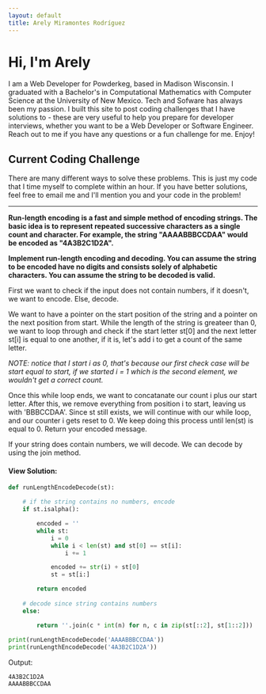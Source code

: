 ```yaml
---
layout: default
title: Arely Miramontes Rodríguez
---
```


# Hi, I'm Arely

I am a Web Developer for Powderkeg, based in Madison Wisconsin. I graduated with a Bachelor's in Computational Mathematics with Computer Science at the University of New Mexico. Tech and Sofware has always been my passion. I built this site to post coding challenges that I have solutions to - these are very useful to help you prepare for developer interviews, whether you want to be a Web Developer or Software Engineer. Reach out to me if you have any questions or a fun challenge for me. Enjoy!



## Current Coding Challenge

There are many different ways to solve these problems. This is just my code that I time myself to complete within an hour. If you have better solutions, feel free to email me and I'll mention you and your code in the problem!

* * *

**Run-length encoding is a fast and simple method of encoding strings. The basic idea is to represent repeated successive characters as a single count and character. For example, the string "AAAABBBCCDAA" would be encoded as "4A3B2C1D2A".**

**Implement run-length encoding and decoding. You can assume the string to be encoded have no digits and consists solely of alphabetic characters. You can assume the string to be decoded is valid.**

First we want to check if the input does not contain numbers, if it doesn't, we want to encode. Else, decode. 

We want to have a pointer on the start position of the string and a pointer on the next position from start. While the length of the string is greateer than 0, we want to loop through and check if the start letter st[0] and the next letter st[i] is equal to one another, if it is, let's add i to get a count of the same letter.

_NOTE: notice that I start i as 0, that's because our first check case will be start equal to start, if we started i = 1 which is the second element, we wouldn't get a correct count._

Once this while loop ends, we want to concatanate our count i plus our start letter. After this, we remove everything from position i to start, leaving us with 'BBBCCDAA'. Since st still exists, we will continue with our while loop, and our counter i gets reset to 0. We keep doing this process until len(st) is equal to 0. Return your encoded message.

If your string does contain numbers, we will decode. We can decode by using the join method.

#### View Solution:

```python
def runLengthEncodeDecode(st):

    # if the string contains no numbers, encode
    if st.isalpha():  

        encoded = ''
        while st:
            i = 0
            while i < len(st) and st[0] == st[i]:
                i += 1

            encoded += str(i) + st[0]
            st = st[i:]

        return encoded
    
    # decode since string contains numbers
    else:  

        return ''.join(c * int(n) for n, c in zip(st[::2], st[1::2]))
    
print(runLengthEncodeDecode('AAAABBBCCDAA'))
print(runLengthEncodeDecode('4A3B2C1D2A'))
```

Output:
```
4A3B2C1D2A
AAAABBBCCDAA
```


